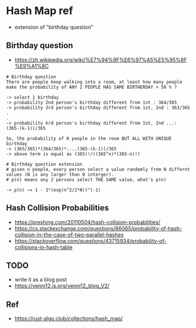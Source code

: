 # Hash Map ref
- extension of "birthday question"

## Birthday question
- https://zh.wikipedia.org/wiki/%E7%94%9F%E6%97%A5%E5%95%8F%E9%A1%8C
```
# Birthday question
There are people keep walking into a room, at least how many people 
make the probability of ANY 2 PEOPLE HAS SAME BIRTHERDAY > 50 % ?

-> select 1 birthday
-> probability 2nd person's birthday different from 1st : 364/365
-> probability 3rd person's birthday different from 1st, 2nd : 363/365
.
.
-> probability krd person's birthday different from 1st, 2nd ...: (365-(k-1))/365

So, the probability of K people in the room BUT ALL WITH UNIQUE  birthday
-> (365/365)*(364/365)*....(365-(k-1))/365
-> above term is equal as (365)!/((365^n)*(365-n)!)

```
```
# Birthday question extension 
# given n people, every person select a value randomly from N differnt values (N is any larger than 0 interger). 
# p(n) means any 2 persons select THE SAME value, what's p(n)

-> p(n) ~= 1 - 1*(exp(n^2/2*N))^(-1)
```

## Hash Collision Probabilities
- https://preshing.com/20110504/hash-collision-probabilities/
- https://cs.stackexchange.com/questions/86065/probability-of-hash-collision-in-the-case-of-two-parallel-hashes
- https://stackoverflow.com/questions/43715934/probability-of-collisions-in-hash-table

## TODO
- write it as a blog post
- https://yennj12.js.org/yennj12_blog_V2/

## Ref
- https://rust-algo.club/collections/hash_map/
